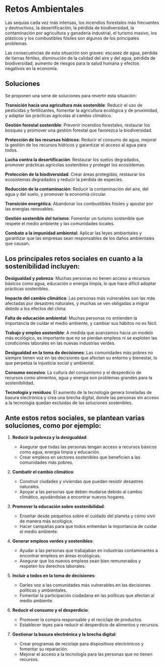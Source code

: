 # Retos Ambientales

Las sequías cada vez más intensas, los incendios forestales más frecuentes y destructivos, la desertificación, la pérdida de biodiversidad, la contaminación por agricultura y ganadería industrial, el turismo masivo, los plásticos y los combustibles fósiles son algunos de los principales problemas.

Las consecuencias de esta situación son graves: escasez de agua, pérdida de tierras fértiles, disminución de la calidad del aire y del agua, pérdida de biodiversidad, aumento de riesgos para la salud humana y efectos negativos en la economía.

## Soluciones

Se proponen una serie de soluciones para revertir esta situación:

**Transición hacia una agricultura más sostenible**: Reducir el uso de pesticidas y fertilizantes, fomentar la agricultura ecológica y de proximidad, y adaptar las prácticas agrícolas al cambio climático.

**Gestión forestal sostenible**: Prevenir incendios forestales, restaurar los bosques y promover una gestión forestal que favorezca la biodiversidad.

**Protección de los recursos hídricos**: Reducir el consumo de agua, mejorar la gestión de los recursos hídricos y garantizar el acceso al agua para todos.

**Lucha contra la desertificación**: Restaurar los suelos degradados, promover prácticas agrícolas sostenibles y proteger los ecosistemas.

**Protección de la biodiversidad**: Crear áreas protegidas, restaurar los ecosistemas degradados y reducir la pérdida de especies.

**Reducción de la contaminación**: Reducir la contaminación del aire, del agua y del suelo, y promover la economía circular.

**Transición energética**: Abandonar los combustibles fósiles y apostar por las energías renovables.

**Gestión sostenible del turismo**: Fomentar un turismo sostenible que respete el medio ambiente y las comunidades locales.

**Combate a la impunidad ambiental**: Aplicar las leyes ambientales y garantizar que las empresas sean responsables de los daños ambientales que causan.


## Los principales retos sociales en cuanto a la sostenibilidad incluyen:

**Desigualdad y pobreza**: Muchas personas no tienen acceso a recursos básicos como agua, educación o energía limpia, lo que hace difícil adoptar prácticas sostenibles.
  
**Impacto del cambio climático**: Las personas más vulnerables son las más afectadas por desastres naturales, y muchas se ven obligadas a migrar debido a los efectos del clima.

**Falta de educación ambiental**: Muchas personas no entienden la importancia de cuidar el medio ambiente, y cambiar sus hábitos no es fácil.

**Trabajo y empleo sostenible**: A medida que avanzamos hacia un modelo más ecológico, es importante que no se pierdan empleos ni se exploten las condiciones laborales en las nuevas industrias verdes.

**Desigualdad en la toma de decisiones**: Las comunidades más pobres no siempre tienen voz en las decisiones que afectan su entorno y bienestar, lo que perpetúa la injusticia social y ambiental.

**Consumo excesivo**: La cultura del consumismo y el desperdicio de recursos como alimentos, agua y energía son problemas grandes para la sostenibilidad.

**Tecnología y residuos**: El aumento de la tecnología genera toneladas de basura electrónica y crea una brecha digital, donde las personas sin acceso a la tecnología quedan excluidas de las soluciones sostenibles.

## Ante estos retos sociales, se plantean varias soluciones, como por ejemplo:


1. **Reducir la pobreza y la desigualdad**:
   - Asegurar que todas las personas tengan acceso a recursos básicos como agua, energía limpia y educación.
   - Crear empleos en sectores sostenibles que beneficien a las comunidades más pobres.

2. **Combatir el cambio climático**:
   - Construir ciudades y viviendas que puedan resistir desastres naturales.
   - Apoyar a las personas que deben mudarse debido al cambio climático, ayudándolas a encontrar nuevos hogares.

3. **Promover la educación sobre sostenibilidad**:
   - Enseñar desde pequeños sobre el cuidado del planeta y cómo vivir de manera más ecológica.
   - Hacer campañas para que todos entiendan la importancia de cuidar el medio ambiente.

4. **Generar empleos verdes y sostenibles**:
   - Ayudar a las personas que trabajaban en industrias contaminantes a encontrar empleos en áreas ecológicas.
   - Asegurar que los nuevos empleos sean bien remunerados y respeten los derechos laborales.

5. **Incluir a todos en la toma de decisiones**:
   - Darles voz a las comunidades más vulnerables en las decisiones políticas y ambientales.
   - Fomentar la participación ciudadana en las políticas que afectan al medio ambiente.

6. **Reducir el consumo y el desperdicio**:
   - Promover la compra responsable y el reciclaje de productos.
   - Establecer leyes para reducir el desperdicio de alimentos y recursos.

7. **Gestionar la basura electrónica y la brecha digital**:
   - Crear programas de reciclaje para dispositivos electrónicos y fomentar su reparación.
   - Mejorar el acceso a la tecnología para las personas que no tienen recursos.


